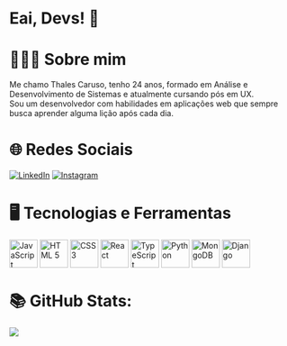 # Eai, Devs! 👋

# 👨🏻‍💻 Sobre mim
Me chamo Thales Caruso, tenho 24 anos, formado em Análise e Desenvolvimento de Sistemas e atualmente cursando pós em UX. <br>
Sou um desenvolvedor com habilidades em aplicações web que sempre busca aprender alguma lição após cada dia.

# 🌐 Redes Sociais
[![LinkedIn](https://img.shields.io/badge/LinkedIn-%230077B5.svg?logo=linkedin&logoColor=white)](https://linkedin.com/in/thales-caruso-21198b218/)   [![Instagram](https://img.shields.io/badge/Instagram-%23E4405F.svg?logo=Instagram&logoColor=white)](https://instagram.com/carusothalesds) 

# 🖥️ Tecnologias e Ferramentas 
<div style="display: inline_block">
  <img align="center" alt="JavaScript" height="50" width="50"  src="https://cdn.jsdelivr.net/gh/devicons/devicon/icons/javascript/javascript-original.svg" />
  <img align="center" alt="HTML 5" height="50" width="50" src="https://cdn.jsdelivr.net/gh/devicons/devicon/icons/html5/html5-original-wordmark.svg" />      
  <img align="center" alt="CSS 3" height="50" width="50" src="https://cdn.jsdelivr.net/gh/devicons/devicon/icons/css3/css3-original-wordmark.svg" />
  <img align="center" alt="React" height="50" width="50" src="https://cdn.jsdelivr.net/gh/devicons/devicon/icons/react/react-original-wordmark.svg" />
  <img align="center" alt="TypeScript" height="50" width="50" src="https://cdn.jsdelivr.net/gh/devicons/devicon/icons/typescript/typescript-original.svg" />
  <img align="center" alt="Python" height="50" width="50" src="https://cdn.jsdelivr.net/gh/devicons/devicon/icons/python/python-original-wordmark.svg" /
  <img align="center" alt="PostgreSQL" height="50" width="50" src="https://cdn.jsdelivr.net/gh/devicons/devicon/icons/postgresql/postgresql-original-wordmark.svg" />
  <img align="center" alt="MongoDB" height="50" width="50" src="https://cdn.jsdelivr.net/gh/devicons/devicon/icons/mongodb/mongodb-original-wordmark.svg" />    
  <img align="center" alt="Django" height="50" width="50" src="https://cdn.jsdelivr.net/gh/devicons/devicon/icons/django/django-plain-wordmark.svg" />          
</div>

          


# 📚 GitHub Stats:
![](https://github-readme-stats.vercel.app/api/top-langs/?username=ThalesCaruso&theme=dark&hide_border=false&include_all_commits=true&count_private=true&layout=compact)
